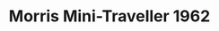 ---
    title: Morris Mini-Traveller 1962
    slug: Morris-Mini-Traveller-1962
    description:
    code: Morris-Mini-Traveller-1962
    image: https://cmdiy-archive.s3.us-east-1.amazonaws.com/adverts/images/Morris+Mini-Traveller+1962.jpeg
    download: https://cmdiy-archive.s3.us-east-1.amazonaws.com/adverts/documents/Morris+Mini-Traveller+1962.pdf
---